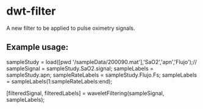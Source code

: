 # dwt-filter

A new filter to be applied to pulse oximetry signals.

## Example usage:

sampleStudy = load([pwd '/sampleData/200090.mat'],'SaO2','apn','Flujo');//
sampleSignal = sampleStudy.SaO2.signal;
sampleLabels = sampleStudy.apn;
sampleRateLabels = sampleStudy.Flujo.Fs;
sampleLabels = sampleLabels(1:sampleRateLabels:end);

[filteredSignal, filteredLabels] = waveletFiltering(sampleSignal, sampleLabels);


